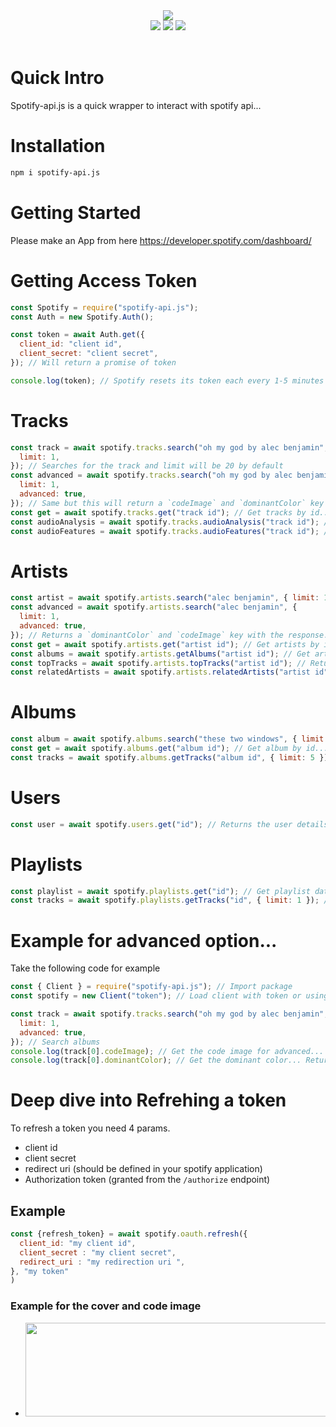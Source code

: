 <div align="center">
  <img src="https://media.discordapp.net/attachments/736466510888960020/760853915876327464/Sa.png?width=718&height=275"><br>
  <div>
    <a href="https://spotify-apijs.netlify.app/#/"><img src="https://img.shields.io/badge/READ-DOCS-orange?style=for-the-badge"></a>
    <a href="https://github.com/spotify-api/spotify-api.js/"><img src="https://img.shields.io/github/repo-size/spotify-api/spotify-api.js?label=Size&style=for-the-badge"></a>
    <a href="https://www.npmjs.com/package/spotify-api.js"><img src="https://img.shields.io/npm/v/spotify-api.js?label=Version&style=for-the-badge"></a>
  </div><br>
</div>

# Quick Intro

Spotify-api.js is a quick wrapper to interact with spotify api...

# Installation

```bash
npm i spotify-api.js
```

# Getting Started

Please make an App from here https://developer.spotify.com/dashboard/

# Getting Access Token

```js
const Spotify = require("spotify-api.js");
const Auth = new Spotify.Auth();

const token = await Auth.get({
  client_id: "client id",
  client_secret: "client secret",
}); // Will return a promise of token 

console.log(token); // Spotify resets its token each every 1-5 minutes to prevent api spam!
```

# Tracks

```js
const track = await spotify.tracks.search("oh my god by alec benjamin", {
  limit: 1,
}); // Searches for the track and limit will be 20 by default
const advanced = await spotify.tracks.search("oh my god by alec benjamin", {
  limit: 1,
  advanced: true,
}); // Same but this will return a `codeImage` and `dominantColor` key with it!
const get = await spotify.tracks.get("track id"); // Get tracks by id...
const audioAnalysis = await spotify.tracks.audioAnalysis("track id"); // Get audio analysis of the track
const audioFeatures = await spotify.tracks.audioFeatures("track id"); // Get audio features of the track
```

# Artists

```js
const artist = await spotify.artists.search("alec benjamin", { limit: 1 }); // Searches for the artist with a default limit as 1...
const advanced = await spotify.artists.search("alec benjamin", {
  limit: 1,
  advanced: true,
}); // Returns a `dominantColor` and `codeImage` key with the response../
const get = await spotify.artists.get("artist id"); // Get artists by id. Has advanced option too...
const albums = await spotify.artists.getAlbums("artist id"); // Get artist albums by id. Has advanced and limit option too...
const topTracks = await spotify.artists.topTracks("artist id"); // Returns top tracks of the artist. Has advanced and limit option too...
const relatedArtists = await spotify.artists.relatedArtists("artist id"); // Returns related artists. Has advanced and limit option too...
```

# Albums

```js
const album = await spotify.albums.search("these two windows", { limit: 1 }); // Searches for an album. Has advanced option too...
const get = await spotify.albums.get("album id"); // Get album by id...
const tracks = await spotify.albums.getTracks("album id", { limit: 5 }); // Get all tracks of an album. Has advanced option too...
```

# Users

```js
const user = await spotify.users.get("id"); // Returns the user details by id...
```

# Playlists

```js
const playlist = await spotify.playlists.get("id"); // Get playlist data by id
const tracks = await spotify.playlists.getTracks("id", { limit: 1 }); // Get all tracks in an album by id. Has advanced option too...
```

# Example for advanced option...

Take the following code for example

```js
const { Client } = require("spotify-api.js"); // Import package
const spotify = new Client("token"); // Load client with token or using oauth

const track = await spotify.tracks.search("oh my god by alec benjamin", {
  limit: 1,
  advanced: true,
}); // Search albums
console.log(track[0].codeImage); // Get the code image for advanced...
console.log(track[0].dominantColor); // Get the dominant color... Returns { hex: string, rgb: [r, g, b, a] }
```

# Deep dive into Refrehing a token

To refresh a token you need 4 params.

- client id
- client secret
- redirect uri (should be defined in your spotify application)
- Authorization token (granted from the `/authorize` endpoint)

## Example

```js
const {refresh_token} = await spotify.oauth.refresh({
  client_id: "my client id",
  client_secret : "my client secret",
  redirect_uri : "my redirection uri ",
}, "my token"
)
```

### Example for the cover and code image

- <img src = "https://scannables.scdn.co/uri/plain/jpeg/786a95/white/1080/spotify:track:44I5NYJ7CGEcaLOuG2zJsU" width = '600' height = "150"></img>
```
